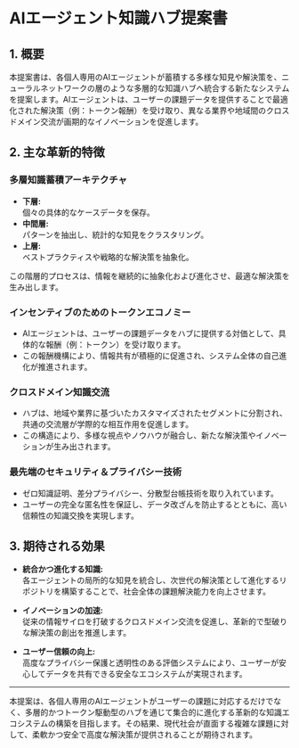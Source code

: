 # AIエージェント知識ハブ提案書

## 1. 概要

本提案書は、各個人専用のAIエージェントが蓄積する多様な知見や解決策を、ニューラルネットワークの層のような多層的な知識ハブへ統合する新たなシステムを提案します。AIエージェントは、ユーザーの課題データを提供することで最適化された解決策（例：トークン報酬）を受け取り、異なる業界や地域間のクロスドメイン交流が画期的なイノベーションを促進します。

## 2. 主な革新的特徴

### 多層知識蓄積アーキテクチャ
- **下層:**  
  個々の具体的なケースデータを保存。
- **中間層:**  
  パターンを抽出し、統計的な知見をクラスタリング。
- **上層:**  
  ベストプラクティスや戦略的な解決策を抽象化。

この階層的プロセスは、情報を継続的に抽象化および進化させ、最適な解決策を生み出します。

### インセンティブのためのトークンエコノミー
- AIエージェントは、ユーザーの課題データをハブに提供する対価として、具体的な報酬（例：トークン）を受け取ります。
- この報酬機構により、情報共有が積極的に促進され、システム全体の自己進化が推進されます。

### クロスドメイン知識交流
- ハブは、地域や業界に基づいたカスタマイズされたセグメントに分割され、共通の交流層が学際的な相互作用を促進します。
- この構造により、多様な視点やノウハウが融合し、新たな解決策やイノベーションが生み出されます。

### 最先端のセキュリティ＆プライバシー技術
- ゼロ知識証明、差分プライバシー、分散型台帳技術を取り入れています。
- ユーザーの完全な匿名性を保証し、データ改ざんを防止するとともに、高い信頼性の知識交換を実現します。

## 3. 期待される効果

- **統合かつ進化する知識:**  
  各エージェントの局所的な知見を統合し、次世代の解決策として進化するリポジトリを構築することで、社会全体の課題解決能力を向上させます。
  
- **イノベーションの加速:**  
  従来の情報サイロを打破するクロスドメイン交流を促進し、革新的で型破りな解決策の創出を推進します。
  
- **ユーザー信頼の向上:**  
  高度なプライバシー保護と透明性のある評価システムにより、ユーザーが安心してデータを共有できる安全なエコシステムが実現されます。



---

本提案は、各個人専用のAIエージェントがユーザーの課題に対応するだけでなく、多層的かつトークン駆動型のハブを通じて集合的に進化する革新的な知識エコシステムの構築を目指します。その結果、現代社会が直面する複雑な課題に対して、柔軟かつ安全で高度な解決策が提供されることが期待されます。

